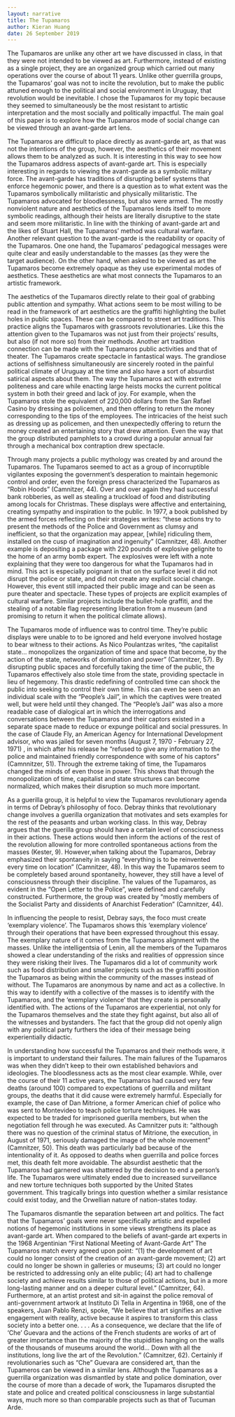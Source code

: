 ```yaml
---
layout: narrative
title: The Tupamaros
author: Kieran Huang
date: 26 September 2019
---
```


The Tupamaros are unlike any other art we have discussed in class, in that they were not intended to be viewed as art. Furthermore, instead of existing as a single project, they are an organized group which carried out many operations over the course of about 11 years. Unlike other guerrilla groups, the Tupamaros’ goal was not to incite the revolution, but to make the public attuned enough to the political and social environment in Uruguay, that revolution would be inevitable. I chose the Tupamaros for my topic because they seemed to simultaneously be the most resistant to artistic interpretation and the most socially and politically impactful. The main goal of this paper is to explore how the Tupamaros mode of social change can be viewed through an avant-garde art lens.

The Tupamaros are difficult to place directly as avant-garde art, as that was not the intentions of the group, however, the aesthetics of their movement allows them to be analyzed as such. It is interesting in this way to see how the Tupamaros address aspects of avant-garde art. This is especially interesting in regards to viewing the avant-garde as a symbolic military force. The avant-garde has traditions of disrupting belief systems that enforce hegemonic power, and there is a question as to what extent was the Tupamaros symbolically militaristic and physically militaristic. The Tupamaros advocated for bloodlessness, but also were armed. The mostly nonviolent nature and aesthetics of the Tupamaros lends itself to more symbolic readings, although their heists are literally disruptive to the state and seem more militaristic. In line with the thinking of avant-garde art and the likes of Stuart Hall, the Tupamaros’ method was cultural warfare. Another relevant question to the avant-garde is the readability or opacity of the Tupamaros. One one hand, the Tupamaros’ pedagogical messages were quite clear and easily understandable to the masses (as they were the target audience). On the other hand, when asked to be viewed as art the Tupamaros become extremely opaque as they use experimental modes of aesthetics. These aesthetics are what most connects the Tupamaros to an artistic framework.

The aesthetics of the Tupamaros directly relate to their goal of grabbing public attention and sympathy. What actions seem to be most willing to be read in the framework of art aesthetics are the graffiti highlighting the bullet holes in public spaces. These can be compared to street art traditions. This practice aligns the Tupamaros with grassroots revolutionaries. Like this the attention given to the Tupamaros was not just from their projects’ results, but also (if not more so) from their methods. Another art tradition connection can be made with the Tupamaros public activities and that of theater. The Tupamaros create spectacle in fantastical ways. The grandiose actions of selfishness simultaneously are sincerely rooted in the painful political climate of Uruguay at the time and also have a sort of absurdist satirical aspects about them. The way the Tupamaros act with extreme politeness and care while enacting large heists mocks the current political system in both their greed and lack of joy. For example, when the Tupamaros stole the equivalent of 220,000 dollars from the San Rafael Casino by dressing as policemen, and then offering to return the money corresponding to the tips of the employees. The intricacies of the heist such as dressing up as policemen, and then unexpectedly offering to return the money created an entertaining story that drew attention. Even the way that the group distributed pamphlets to a crowd during a popular annual fair through a mechanical box contraption drew spectacle.

Through many projects a public mythology was created by and around the Tupamaros. The Tupamaros seemed to act as a group of incorruptible vigilantes exposing the government’s desperation to maintain hegemonic control and order, even the foreign press characterized the Tupamaros as “Robin Hoods” (Camnitzer, 44). Over and over again they had successful bank robberies, as well as stealing a truckload of food and distributing among locals for Christmas. These displays were affective and entertaining, creating sympathy and inspiration to the public. In 1977, a book published by the armed forces reflecting on their strategies writes: “these actions try to present the methods of the Police and Government as clumsy and inefficient, so that the organization may appear, [while] ridiculing them, installed on the cusp of imagination and ingenuity” (Camnitzer, 48). Another example is depositing a package with 220 pounds of explosive gelignite to the home of an army bomb expert. The explosives were left with a note explaining that they were too dangerous for what the Tupamaros had in mind. This act is especially poignant in that on the surface level it did not disrupt the police or state, and did not create any explicit social change. However, this event still impacted their public image and can be seen as pure theater and spectacle. These types of projects are explicit examples of cultural warfare. Similar projects include the bullet-hole graffiti, and the stealing of a notable flag representing liberation from a museum (and promising to return it when the political climate allows).

The Tupamaros mode of influence was to control time. They’re public displays were unable to to be ignored and held everyone involved hostage to bear witness to their actions. As Nico Poulantzas writes, “the capitalist state… monopolizes the organization of time and space that become, by the action of the state, networks of domination and power” (Camnitzer, 57). By disrupting public spaces and forcefully taking the time of the public, the Tupamaros effectively also stole time from the state, providing spectacle in lieu of hegemony. This drastic redefining of controlled time can shock the public into seeking to control their own time. This can even be seen on an individual scale with the “People’s Jail”, in which the captives were treated well, but were held until they changed. The “People’s Jail” was also a more readable case of dialogical art in which the interrogations and conversations between the Tupamaros and their captors existed in a separate space made to reduce or expunge political and social pressures. In the case of Claude Fly, an American Agency for International Development advisor, who was jailed for seven months (August 7, 1970 - February 27, 1971) , in which after his release he “refused to give any information to the police and maintained friendly correspondence with some of his captors” (Camnnitzer, 51). Through the extreme taking of time, the Tupamaros changed the minds of even those in power. This shows that through the monopolization of time, capitalist and state structures can become normalized, which makes their disruption so much more important.

As a guerilla group, it is helpful to view the Tupamaros revolutionary agenda in terms of Debray’s philosophy of foco. Debray thinks that revolutionary change involves a guerilla organization that motivates and sets examples for the rest of the peasants and urban working class. In this way, Debray argues that the guerilla group should have a certain level of consciousness in their actions. These actions would then inform the actions of the rest of the revolution allowing for more controlled spontaneous actions from the masses (Kester, 9). However,when talking about the Tupamaros, Debray emphasized their spontaneity in saying “everything is to be reinvented every time on location” (Camnitzer, 48). In this way the Tupamaros seem to be completely based around spontaneity, however, they still have a level of consciousness through their discipline. The values of the Tupamaros, as evident in the “Open Letter to the Police”, were defined and carefully constructed. Furthermore, the group was created by “mostly members of the Socialist Party and dissidents of Anarchist Federation” (Camnitzer, 44).

In influencing the people to resist, Debray says, the foco must create ‘exemplary violence’. The Tupamaros shows this ‘exemplary violence’ through their operations that have been expressed throughout this essay. The exemplary nature of it comes from the Tupamaros alignment with the masses. Unlike the intelligentsia of Lenin, all the members of the Tupamaros showed a clear understanding of the risks and realities of oppression since they were risking their lives. The Tupamaros did a lot of community work such as food distribution and smaller projects such as the graffiti position the Tupamaros as being within the community of the masses instead of without. The Tupamaros are anonymous by name and act as a collective. In this way to identify with a collective of the masses is to identify with the Tupamaros, and the ‘exemplary violence’ that they create is personally identified with. The actions of the Tupamaros are experiential, not only for the Tupamaros themselves and the state they fight against, but also all of the witnesses and bystanders. The fact that the group did not openly align with any political party furthers the idea of their message being experientially didactic.

In understanding how successful the Tupamaros and their methods were, it is important to understand their failures. The main failures of the Tupamaros was when they didn’t keep to their own established behaviors and ideologies. The bloodlessness acts as the most clear example. While, over the course of their 11 active years, the Tupamaros had caused very few deaths (around 100) compared to expectations of guerrilla and militant groups, the deaths that it did cause were extremely harmful. Especially for example, the case of Dan Mitrione, a former  American chief of police who was sent to Montevideo to teach police torture techniques. He was expected to be traded for imprisoned guerilla members, but when the negotiation fell through he was executed. As Camnitzer puts it: “although there was no question of the criminal status of Mitrione, the execution, in August of 1971, seriously damaged the image of the whole movement” (Camnitzer, 50). This death was particularly bad because of the intentionality of it. As opposed to deaths when guerrilla and police forces met, this death felt more avoidable. The absurdist aesthetic that the Tupamaros had garnered was shattered by the decision to end a person’s life. The Tupamaros were ultimately ended due to increased surveillance and new torture techniques both supported by the United States government. This tragically brings into question whether a similar resistance could exist today, and the Orwellian nature of nation-states today.

The Tupamaros dismantle the separation between art and politics. The fact that the Tupamaros’ goals were never specifically artistic and expelled notions of hegemonic institutions in some views strengthens its place as avant-garde art. When compared to the beliefs of avant-garde art experts in the 1968 Argentinian “First National Meeting of Avant-Garde Art” The Tupamaros match every agreed upon point: “(1) the development of art could no longer consist of the creation of an avant-garde movement; (2) art could no longer be shown in galleries or museums; (3) art could no longer be restricted to addressing only an elite public; (4) art had to challenge society and achieve results similar to those of political actions, but in a more long-lasting manner and on a deeper cultural level.” (Camnitzer, 64). Furthermore, at an artist protest and sit-in against the police removal of anti-government artwork at Instituto Di Tella in Argentina in 1968, one of the speakers, Juan Pablo Renzi, spoke, “We believe that art signifies an active engagement with reality, active because it aspires to transform this class society into a better one. . . . As a consequence, we declare that the life of ‘Che’ Guevara and the actions of the French students are works of art of greater importance than the majority of the stupidities hanging on the walls of the thousands of museums around the world… Down with all the institutions, long live the art of the Revolution.” (Camnitzer, 62). Certainly if revolutionaries such as “Che” Guevara are considered art, than the Tupameros can be viewed in a similar lens. Although the Tupamaros as a guerrilla organization was dismantled by state and police domination, over the course of more than a decade of work, the Tupamaros disrupted the state and police and created political consciousness in large substantial ways, much more so than comparable projects such as that of Tucuman Arde.

